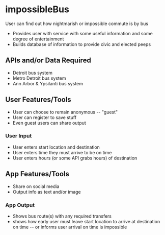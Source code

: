 # impossibleBus
User can find out how nightmarish or impossible commute is by bus
* Provides user with service with some useful information and some degree of entertainment 
* Builds database of information to provide civic and elected peeps

## APIs and/or Data Required
* Detroit bus system
* Metro Detroit bus system
* Ann Arbor & Ypsilanti bus system

## User Features/Tools
* User can choose to remain anonymous -- "guest"
* User can register to save stuff
* Even guest users can share output

### User Input
* User enters start location and destination
* User enters time they must arrive to be on time
* User enters hours (or some API grabs hours) of destination

## App Features/Tools
* Share on social media
* Output info as text and/or image

### App Output
* Shows bus route(s) with any required transfers
* shows how early user must leave start location to arrive at destination on time -- or informs user arrival on time is impossible
